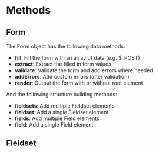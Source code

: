 # Methods

## Form

The Form object has the following data methods:

- **fill**: Fill the form with an array of data (e.g. $_POST)
- **extract**: Extract the filled in form values
- **validate**: Validate the form and add errors where needed
- **addErrors**: Add custom errors (after validation)
- **render**: Output the form with or without root element

And the following structure building methods:

- **fieldsets**: Add multiple Fieldset elements
- **fieldset**: Add a single Fieldset element
- **fields**: Add multiple Field elements
- **field**: Add a single Field element

## Fieldset


